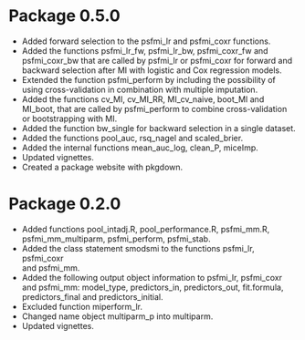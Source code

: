 # Package 0.5.0

* Added forward selection to the psfmi_lr and psfmi_coxr functions.
* Added the functions psfmi_lr_fw, psfmi_lr_bw, psfmi_coxr_fw and 
  psfmi_coxr_bw that are called by psfmi_lr or psfmi_coxr for 
  forward and backward selection after MI with logistic and Cox 
  regression models.
* Extended the function psfmi_perform by including the possibility 
  of using cross-validation in combination with multiple imputation.
* Added the functions cv_MI, cv_MI_RR, MI_cv_naive, boot_MI and MI_boot,
  that are called by psfmi_perform to combine cross-validation 
  or bootstrapping with MI.  
* Added the function bw_single for backward selection in a single
  dataset.
* Added the functions pool_auc, rsq_nagel and scaled_brier.
* Added the internal functions mean_auc_log, clean_P, miceImp.
* Updated vignettes.
* Created a package website with pkgdown.

# Package 0.2.0

* Added functions pool_intadj.R, pool_performance.R, psfmi_mm.R,
 psfmi_mm_multiparm, psfmi_perform, psfmi_stab.
* Added the class statement smodsmi to the functions psfmi_lr, psfmi_coxr  
 and psfmi_mm.
* Added the following output object information to psfmi_lr, psfmi_coxr  
 and psfmi_mm: model_type, predictors_in, predictors_out, fit.formula, 
 predictors_final and predictors_initial.
* Excluded function miperform_lr.
* Changed name object multiparm_p into multiparm.
* Updated vignettes. 
